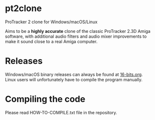 # pt2clone
ProTracker 2 clone for Windows/macOS/Linux

Aims to be a **highly accurate** clone of the classic ProTracker 2.3D Amiga software, with additional audio filters and audio mixer improvements to make it sound close to a real Amiga computer.

# Releases
Windows/macOS binary releases can always be found at [16-bits.org](https://16-bits.org/pt2.php). \
Linux users will unfortunately have to compile the program manually.

# Compiling the code
Please read HOW-TO-COMPILE.txt file in the repository.
